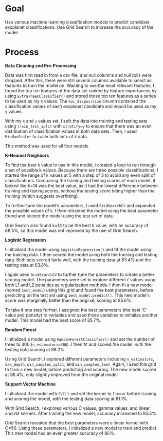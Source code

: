 # Goal

Use various machine learning classification models to predict candidate exoplanet classifications. Use Grid Search to increase the accuracy of the model. 

# Process

**Data Cleaning and Pre-Processing**

Data was first read in from a csv file, and null columns and null rolls were dropped. After this, there were still several columns available to select as features to train the model on. Wanting to use the most relevant features, I found the top ten features of the data set ranked by feature importances by using `ExtraTreesClassifier()` and stored those top ten features as a series to be used as my `X` values. The `koi_disposition` column contained the classification values of each exoplanet candidate and would be used as my `y` values. 

With my `X` and `y` values set, I split the data into training and testing sets using `train_test_split` with `stratify=y` to ensure that there was an even distribution of classification values in both data sets. Then, I used `MinMaxScaler` to scale both sets of `X` data.

This method was used for all four models.


**K-Nearest Neighbors**

To find the best k value to use in this model, I created a loop to run through a set of possible k values. Because there are three possible classifications, I started the range of k values at 5 with a step of 3 to avoid any even split of classifications. Comparing the training and testing scores of each model, it looked like k=14 was the best value, as it had the lowest difference between training and testing scores, without the testing score being higher than the training (which suggests overfitting).

To further tune the model’s parameters, I used `GridSearchCV` and expanded the possible values of k. I then retrained the model using the best parameter found and scored the model using the test set of data. 

Grid Search also found k=14 to be the best k value, with an accuracy of 88.5%, so this model was not improved by the use of Grid Search.

**Logistic Regression**

I initialized the model using `LogisticRegression()` and fit the model using the training data. I then scored the model using both the training and testing data. Both sets scored fairly well, with the training data at 83.4% and the testing data at 83.8%.

I again used `GridSearchCV` to further tune the parameters to create a better scoring model. The parameters were set to explore different `C` values using both L1 and L2 penalties as regularization methods. I then fit a new model (named `best_model`) using this grid and found the best parameters, before predicting on the test set using `best_model.predict()`. This new model's score was marginally better than the original, scoring at 85.6%. 

To take it one step further, I assigned the best parameters (the best ‘C’ value and penalty) to variables and used those variables to initialize another model. This model had the best score of 85.7%.

**Random Forest**

I initialized a model using `RandomForestClassifier()` and set the number of trees to 300 (`n_estimators=300`). I then fit and scored the model, with the testing data scoring at 88.2%.

Using Grid Search, I explored different parameters including `n_estimators`, `max_depth`, `min_samples_split`, and `min_samples_leaf`. Again, I used this grid to train a new model, before predicting and scoring. The new model scored at 88.4%, only slightly improved from the original model. 

**Support Vector Machine**

I initialized the model with `SVC()` and set the kernel to `linear` before training and scoring the model, with the testing data scoring at 81.1%.

With Grid Search, I explored various C values, gamma values, and linear and rbf kernels. After training the new model, accuracy increased to 85.3%.

Grid Search revealed that the best parameters were a linear kernel with C=50. Using these parameters, I initialized a new model to train and predict. This new model had an even greater accuracy of 86%.
